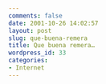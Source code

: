 ```yaml
---
comments: false
date: 2001-10-26 14:02:57
layout: post
slug: que-buena-remera
title: Que buena remera…
wordpress_id: 33
categories:
- Internet
---
```


